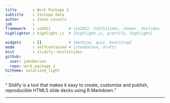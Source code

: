 ```yaml
---
title       : Work Package 3 
subtitle    : Isotope data
author      : Jason Lessels
job         : 
framework   : io2012        # {io2012, html5slides, shower, dzslides, ...}
highlighter : highlight.js  # {highlight.js, prettify, highlight}

widgets     : []            # {mathjax, quiz, bootstrap}
mode        : selfcontained # {standalone, draft}
knit        : slidify::knit2slides
github:
  user: johnDorian
  repo: work_package_3
hitheme: solarized_light
--- 
```


<q> Slidify is a tool that makes it easy to create, customize and publish, reproducible HTML5 slide decks using R Markdown.</q>


---


